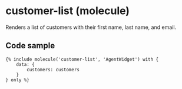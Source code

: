 # customer-list (molecule)

Renders a list of customers with their first name, last name, and email.

## Code sample

```
{% include molecule('customer-list', 'AgentWidget') with {
    data: {
        customers: customers
    }
} only %}
```
